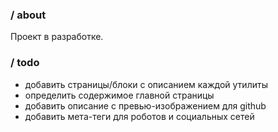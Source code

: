 ### / about

Проект в разработке.

### / todo

-   добавить страницы/блоки с описанием каждой утилиты
-   определить содержимое главной страницы
-   добавить описание с превью-изображением для github
-   добавить мета-теги для роботов и социальных сетей

